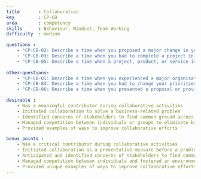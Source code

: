 ```yaml
---
title       : Collaboration
key         : CP-CB
area        : competency
skills      : Behaviour, Mindset, Team Working
difficulty  : medium

questions :
    - "CP-CB-02: Describe a time when you proposed a major change in your work process or job duties. How did others respond to your proposal?"
    - "CP-CB-03: Describe a time when you had to complete a project in which you were provided with very little information or guidance."
    - "CP-CB-05: Describe a time when a project, product, or service implementation did not go according to plan."
    
other-questions:
    - "CP-CB-01: Describe a time when you experienced a major organisational change (for example, a reorganisation, a new supervisor, or a new procedure) that created stress."
    - "CP-CB-04: Describe a time when you had to change your priorities in response to the demands of a changing situation."
    - "CP-CB-06: Describe a time when you presented a proposal or provided a service that was given an unfavourable response by stakeholders."

desirable :
    - Was a meaningful contributor during collaborative activities
    - Initiated collaboration to solve a business-related problem
    - Identified concerns of stakeholders to find common ground across interests
    - Managed competition between individuals or groups to eliminate barriers to building partnerships
    - Provided examples of ways to improve collaborative efforts

bonus_points :
    - Was a critical contributor during collaborative activities
    - Initiated collaboration as a preventative measure before a problem arose
    - Anticipated and identified concerns of stakeholders to find common ground across interests
    - Managed competition between individuals and fostered an environment that encouraged collaboration
    - Provided unique examples of ways to improve collaborative efforts
---
```

